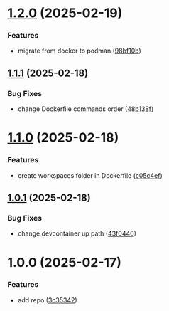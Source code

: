 # [1.2.0](https://github.com/ckoliber/envcontainer/compare/1.1.1...1.2.0) (2025-02-19)


### Features

* migrate from docker to podman ([98bf10b](https://github.com/ckoliber/envcontainer/commit/98bf10b9535a4a016a39d650a3137fc555c3a3bf))

## [1.1.1](https://github.com/ckoliber/envcontainer/compare/1.1.0...1.1.1) (2025-02-18)


### Bug Fixes

* change Dockerfile commands order ([48b138f](https://github.com/ckoliber/envcontainer/commit/48b138fd090ca738beff3b17e1b6de7efae6ea80))

# [1.1.0](https://github.com/ckoliber/envcontainer/compare/1.0.1...1.1.0) (2025-02-18)


### Features

* create workspaces folder in Dockerfile ([c05c4ef](https://github.com/ckoliber/envcontainer/commit/c05c4ef69d349f6b9d74928a612897f4a94a9f7c))

## [1.0.1](https://github.com/ckoliber/envcontainer/compare/1.0.0...1.0.1) (2025-02-18)


### Bug Fixes

* change devcontainer up path ([43f0440](https://github.com/ckoliber/envcontainer/commit/43f0440d424682a025843c6c08d538fb232f7778))

# 1.0.0 (2025-02-17)


### Features

* add repo ([3c35342](https://github.com/ckoliber/envcontainer/commit/3c353422c86c7d3d749d604d335cc692afd88b02))
